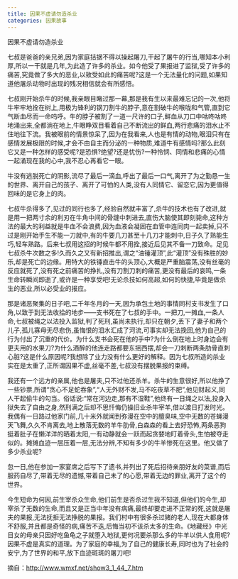 ```yaml
---
title: 因果不虚请勿造杀业
categories: 因果故事
---
```


	   
因果不虚请勿造杀业

七叔是爸爸的亲兄弟,因为家庭拮据不得以操起屠刀,干起了屠牛的行当,哪知本小利厚,所以一干就是几年,为此造了许多的杀业。如今他受了果报进了监狱,受了许多的痛苦,究竟做了多大的恶业,以致受如此的痛苦呢?这是一个无法量化的问题,如果知道他屠杀动物时出现的残况相信就会有所感悟。

七叔刚开始杀牛的时候,我亲眼目睹过那一幕,那是我有生以来最难忘记的一次,他将牛牢牢地拴在树上,用极为锋利的钢刀割牛的脖子,意在割破牛的喉咙和气管,直到它气断血尽而一命呜呼。牛的脖子被割了一道一尺许的口子,鲜血从刀口中咕咚咕咚地涌出来,全都淌在地上,牛眼睁双目看着自己不断流出的鲜血,两行悲痛的泪水止不住地往下流。我被眼前的情景惊呆了,因为在我看来,人也是有情的动物,眼泪只有在感情发展极限的时候,才会不由自主而分泌的一种物质,难道牛有感情吗?那么此刻它又是一种怎样的感受呢?是恐惧?绝望?还是忧伤?一种怜悯、同情和悲痛的心情一起涌现在我的心中,我不忍心再看它一眼。

牛没有逃脱死亡的阴影,流尽了最后一滴血,呼出了最后一口气,离开了为之勤恳一生的世界、离开自己的孩子、离开了可怕的人类,没有人同情它、留恋它,因为更值得回味的是它身上的肉。

七叔牛杀得多了,见过的同行也多了,经验自然就丰富了,杀牛的技术也有了改进,就是用一把两寸余的利刃在牛角中间的骨缝中刺进去,直伤大脑使其即刻毙命,这种方法的最大的利益就是牛血不会浪费,因为血液会凝固在血管中连同肉一起卖掉,只不过是刚开始手生不能一刀就中,有的牛要几刀甚至十几刀才能刺中,日子久了熟能生巧,轻车熟路。后来七叔用这招的时候牛都不用拴,接近后见其不备一刀致命。足见七叔杀牛次数之多!久而久之又有新招推出,谓之“油锤灌顶”,此“灌顶”没有殊胜的妙乐,却是死亡的边缘。用特大的铁锤直击牛的头顶心,大概是严重脑震荡,没有丝毫的反应就死了,没有死之前痛苦的挣扎,没有刀割刀刺的痛苦,更没有最后的哀鸣,一条生命转瞬间即逝了,或许是一种享受吧!无论杀技如何高超,如何的快捷,毕竟是做杀生的恶业,所以必受业的报应。

那是诸恶聚集的日子吧,二千年冬月的一天,因为承包土地的事情同村支书发生了口角,以致于到无法收拾的地步——支书死在了七叔的手中。一把刀,一摊血,一条人命,七叔被绳之以法投入监狱,判了死刑,虽尚未执行,却只在朝夕,丢下了妻子和两个儿子,孤儿寡母无尽悲伤,虽悔恨的泪水汇成了河流,可事实却无法挽回,他为自己的行为付出了沉重的代价。为什么支书会死在他的手中?为什么倒在地上时身边会有更夫用的水果刀?为什么酒醉的他连走路都要东摇西摆,却会一刀刺断两条肋骨直刺心脏?这是什么原因呢?我想除了业力没有什么更好的解释。因为七叔所造的杀业实在是太重了,正所谓因果不虚,丝毫不差,七叔没有摆脱果报的束缚。

我还有一个远方的亲属,他也是屠夫,只不过他还杀羊。杀牛的生意很好,所以他挣了一些钞票,所谓“贪心不足蛇吞象”,“人无外财不发,马不吃夜草不肥”,他见财起义,同人干起偷牛的勾当。俗话说:“常在河边走,那有不湿鞋”,他终有一日绳之以法,投身入狱失去了自由之身,然刑满之后却不思忏悔仍操旧业杀牛宰羊,借以渡日打发时光。我偶有一日路过他家门前,几十米外就闻到弥漫在空中的膻臭味,空中无数的苍蝇漫天飞舞,久久不肯离去,地上散落无数的羊牛肋骨,白森森的看上去好恐怖,两条恶狗挺着肚子在懒洋洋的晒着太阳,一有动静就会一跃而起贪婪地盯着骨头,生怕被夺走似的。摊摊血迹一层压着一层,无法分辨,不知有多少的牛羊惨死在这里。他又做了多少杀业呢?

忽一日,他在参加一家宴席之后写下了遗书,并列出了死后招待亲朋好友的菜谱,而后服药自尽了,带着无尽的遗憾,带着自己未了的心愿,带着无边的罪业,离开了这个的世界。

今生短命为何因,前生宰杀众生命,他们前生是否杀过生我不知道,但他们的今生,却宰杀了无数的生命,而且又是正当中年没有病痛,最终却要走进不正常的死,这就是屠夫的果报,无法抚拒无法挣脱的果报。我们村中有很多杀过猪的老人,现在大都身体不舒服,并且都是奇怪的病,痛苦不迭,后悔当初不该杀太多的生命。《地藏经》中光目女的母亲只因好吃鱼龟之子就堕入地狱,更何况要杀那么多的牛羊以供人食用呢?因果不虚是真实的道理。为了家庭的幸福,为了自己的健康长寿,同时也为了社会的安宁,为了世界的和平,放下血迹斑斑的屠刀吧!


摘自：http://www.wmxf.net/show3_1_44_7.htm